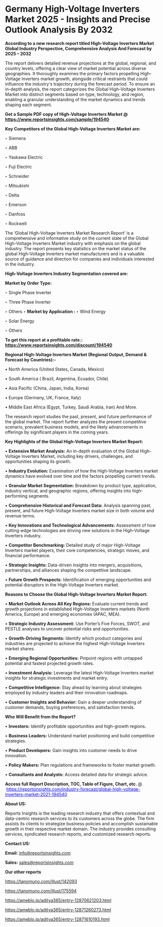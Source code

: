 # Germany High-Voltage Inverters Market 2025 - Insights and Precise Outlook Analysis By 2032

<strong>According to a new research report titled High-Voltage Inverters Market Global Industry Perspective, Comprehensive Analysis And Forecast by 2025 – 2032</strong>

The report delivers detailed revenue projections at the global, regional, and country levels, offering a clear view of market potential across diverse geographies. It thoroughly examines the primary factors propelling High-Voltage Inverters market growth, alongside critical restraints that could influence the industry's trajectory during the forecast period. To ensure an in-depth analysis, the report categorizes the Global High-Voltage Inverters Market into distinct segments based on type, technology, and region, enabling a granular understanding of the market dynamics and trends shaping each segment.

<strong>Get a Sample PDF copy of High-Voltage Inverters Market </strong><strong>@<a href=https://www.reportsinsights.com/sample/194540 style=color:#0000ff;> https://www.reportsinsights.com/sample/194540</a></strong></font>

<strong>Key Competitors of the Global High-Voltage Inverters Market are:</strong>

‣ Siemens

‣ ABB

‣ Yaskawa Electric

‣ Fuji Electric

‣ Schneider

‣ Mitsubishi

‣ Delta

‣ Emerson

‣ Danfoss

‣ Rockwell

The ‘Global High-Voltage Inverters Market Research Report’ is a comprehensive and informative study on the current state of the Global High-Voltage Inverters Market industry with emphasis on the global industry. The report presents key statistics on the market status of the global High-Voltage Inverters market manufacturers and is a valuable source of guidance and direction for companies and individuals interested in the industry.

<strong>High-Voltage Inverters Industry Segmentation covered are:</strong>

<strong>Market by Order Type: </strong>

‣ Single Phase Inverter

‣ Three Phase Inverter

‣ Others
‣ 
<strong>Market by Application :</strong>
‣ Wind Energy

‣ Solar Energy

‣ Others

<strong>To get this report at a profitable rate.: <a href=https://www.reportsinsights.com/discount/194540 style=color:#0000ff;>https://www.reportsinsights.com/discount/194540</a></strong></font>

<strong>Regional High-Voltage Inverters Market (Regional Output, Demand &amp; Forecast by Countries):-</strong>

• North America (United States, Canada, Mexico)

• South America ( Brazil, Argentina, Ecuador, Chile)

• Asia Pacific (China, Japan, India, Korea)

• Europe (Germany, UK, France, Italy)

• Middle East Africa (Egypt, Turkey, Saudi Arabia, Iran) And More.

The research report studies the past, present, and future performance of the global market. The report further analyzes the present competitive scenario, prevalent business models, and the likely advancements in offerings by significant players in the coming years.

<strong>Key Highlights of the Global High-Voltage Inverters Market Report:</strong>

• <strong>Extensive Market Analysis:</strong> An in-depth evaluation of the Global High-Voltage Inverters Market, including key drivers, challenges, and opportunities shaping its growth.

• <strong>Industry Evolution:</strong> Examination of how the High-Voltage Inverters market dynamics have evolved over time and the factors propelling current trends.

• <strong>Granular Market Segmentation:</strong> Breakdown by product type, application, industry vertical, and geographic regions, offering insights into high-performing segments.

• <strong>Comprehensive Historical and Forecast Data:</strong> Analysis spanning past, present, and future High-Voltage Inverters market size in both volume and revenue terms.

• <strong>Key Innovations and Technological Advancements:</strong> Assessment of how cutting-edge technologies are driving new solutions in the High-Voltage Inverters industry.

• <strong>Competitor Benchmarking:</strong> Detailed study of major High-Voltage Inverters market players, their core competencies, strategic moves, and financial performance.

• <strong>Strategic Insights:</strong> Data-driven insights into mergers, acquisitions, partnerships, and alliances shaping the competitive landscape.

• <strong>Future Growth Prospects:</strong> Identification of emerging opportunities and potential disruptors in the High-Voltage Inverters market.

<strong>Reasons to Choose the Global High-Voltage Inverters Market Report:</strong>

• <strong>Market Outlook Across All Key Regions:</strong> Evaluate current trends and growth projections in established High-Voltage Inverters markets (North America, Europe) and emerging economies (APAC, MEA).

• <strong>Strategic Industry Assessment:</strong> Use Porter’s Five Forces, SWOT, and PESTLE analyses to uncover potential risks and opportunities.

• <strong>Growth-Driving Segments:</strong> Identify which product categories and industries are projected to achieve the highest High-Voltage Inverters market shares.

• <strong>Emerging Regional Opportunities:</strong> Pinpoint regions with untapped potential and fastest projected growth rates.

• <strong>Investment Analysis:</strong> Leverage the latest High-Voltage Inverters market insights for strategic investments and market entry.

• <strong>Competitive Intelligence:</strong> Stay ahead by learning about strategies employed by industry leaders and their innovation roadmaps.

• <strong>Customer Insights and Behavior:</strong> Gain a deeper understanding of customer demands, buying preferences, and satisfaction trends.

<strong>Who Will Benefit from the Report?</strong>

• <strong>Investors:</strong> Identify profitable opportunities and high-growth regions.

• <strong>Business Leaders:</strong> Understand market positioning and build competitive strategies.

• <strong>Product Developers:</strong> Gain insights into customer needs to drive innovation.

• <strong>Policy Makers:</strong> Plan regulations and frameworks to foster market growth.

• <strong>Consultants and Analysts:</strong> Access detailed data for strategic advice.
</ul>
<strong>Access full Report Description, TOC, Table of Figure, Chart, etc. </strong>@  <a href=https://reportsinsights.com/industry-forecast/global-high-voltage-inverters-market-2021-194540 style=color:#0000ff;>https://reportsinsights.com/industry-forecast/global-high-voltage-inverters-market-2021-194540</a></font>

<strong><strong>About US</strong>:</strong>

Reports Insights is the leading research industry that offers contextual and data-centric research services to its customers across the globe. The firm assists its clients to strategize business policies and accomplish sustainable growth in their respective market domain. The industry provides consulting services, syndicated research reports, and customized research reports.

<strong>Contact US:</strong>

<p class=""""><b>Email:</b> <a href=mailto:info@reportsinsights.com>info@reportsinsights.com</a></p>
<p class=""""><b>Sales:</b> <a href=mailto:sales@reportsinsights.com>sales@reportsinsights.com</a></p>

<strong>Our other reports</strong>

<a href=https://tanomuno.com/illust/142093>https://tanomuno.com/illust/142093</a>

<a href=https://tanomuno.com/illust/175594>https://tanomuno.com/illust/175594</a>

<a href=https://ameblo.jp/aditya365/entry-12870621203.html>https://ameblo.jp/aditya365/entry-12870621203.html</a>

<a href=https://ameblo.jp/aditya365/entry-12871260273.html>https://ameblo.jp/aditya365/entry-12871260273.html</a>

<a href=https://ameblo.jp/aditya365/entry-12871610193.html>https://ameblo.jp/aditya365/entry-12871610193.html</a>
